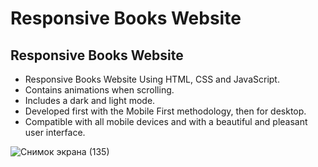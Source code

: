 # Responsive Books Website 
## Responsive Books Website 

- Responsive Books Website Using HTML, CSS and JavaScript.
- Contains animations when scrolling.
- Includes a dark and light mode.
- Developed first with the Mobile First methodology, then for desktop.
- Compatible with all mobile devices and with a beautiful and pleasant user interface.


![Снимок экрана (135)](https://user-images.githubusercontent.com/49872499/173499678-16ef5e4c-cea5-468c-ac74-57b7324d1ba1.png)
